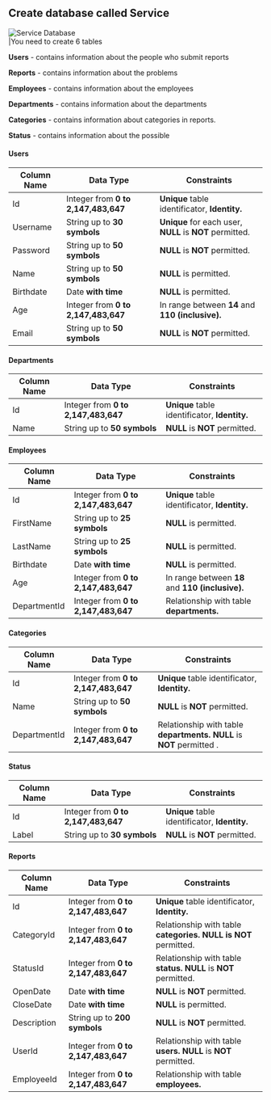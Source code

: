 
## Create database called Service
![Service Database](https://user-images.githubusercontent.com/32416999/71515020-8423b600-28a1-11ea-991d-c0c6b8dfe3b3.png)
<br>
|You need to create 6 tables 

**Users** - contains information about the people who submit reports 

**Reports** - contains information about the problems 

**Employees** - contains information about the employees 

**Departments** - contains information about the departments  

**Categories** - contains information about categories in reports. 

**Status** - contains information about the possible  

#### Users

|**Column Name**|**Data Type**|**Constraints**|
|---|---|---|
|Id	| Integer from **0 to 2,147,483,647** |**Unique** table identificator, **Identity.** |
|Username	|String up to **30 symbols**|**Unique** for each user, **NULL** is **NOT** permitted. |
|Password	|String up to **50 symbols** |**NULL** is **NOT** permitted. |
|Name	|String up to **50 symbols**|**NULL** is permitted.|
|Birthdate	|Date **with time** |**NULL** is permitted.|
|Age	|Integer from **0 to 2,147,483,647**|In range between **14** and **110 (inclusive).**|
|Email	|String up to **50 symbols** |**NULL** is **NOT** permitted.|

#### Departments

|**Column Name**|**Data Type**|**Constraints**|
|---|---|---|
|Id	| Integer from **0 to 2,147,483,647** |**Unique** table identificator, **Identity.** |
|Name	|String up to **50 symbols**|**NULL** is **NOT** permitted. |


#### Employees

|**Column Name**|**Data Type**|**Constraints**|
|---|---|---|
|Id	| Integer from **0 to 2,147,483,647** |**Unique** table identificator, **Identity.**|
|FirstName| String up to **25 symbols**  |**NULL** is permitted.|
|LastName| String up to **25 symbols**  |**NULL** is permitted.|
|Birthdate| Date **with time** |**NULL** is permitted.|
|Age| Integer from **0 to 2,147,483,647** |In range between **18** and **110 (inclusive).**|
|DepartmentId| Integer from **0 to 2,147,483,647** |Relationship with table **departments.**|

#### Categories

|**Column Name**|**Data Type**|**Constraints**|
|---|---|---|
|Id	| Integer from **0 to 2,147,483,647** |**Unique** table identificator, **Identity.**|
|Name| String up to **50 symbols**  |**NULL** is **NOT** permitted.|
|DepartmentId| Integer from **0 to 2,147,483,647** |Relationship with table **departments.** **NULL** is **NOT** permitted .|

#### Status

|**Column Name**|**Data Type**|**Constraints**|
|---|---|---|
|Id	| Integer from **0 to 2,147,483,647** |**Unique** table identificator, **Identity.**|
|Label| String up to **30 symbols**  |**NULL** is **NOT** permitted.|

#### Reports

|**Column Name**|**Data Type**|**Constraints**|
|---|---|---|
|Id	| Integer from **0 to 2,147,483,647** |**Unique** table identificator, **Identity.**|
|CategoryId | Integer from **0 to 2,147,483,647**  |Relationship with table **categories. NULL is NOT** permitted.|
|StatusId | Integer from **0 to 2,147,483,647**  |Relationship with table **status.** **NULL** is **NOT** permitted. |
|OpenDate| Date **with time**  |**NULL** is **NOT** permitted.|
|CloseDate| Date **with time**  |**NULL** is permitted.|
|Description| String up to **200 symbols**   |**NULL** is **NOT** permitted.|
|UserId | Integer from **0 to 2,147,483,647**  |Relationship with table **users.** **NULL** is **NOT** permitted. |
|EmployeeId | Integer from **0 to 2,147,483,647**  |Relationship with table **employees.**|
